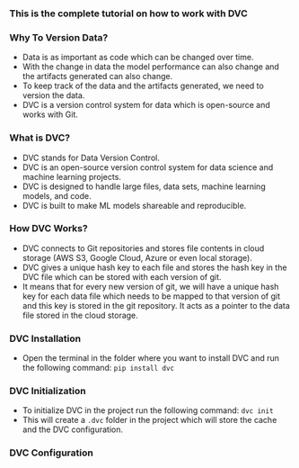 ### This is the complete tutorial on how to work with DVC

### Why To Version Data?
- Data is as important as code which can be changed over time.
- With the change in data the model performance can also change and the artifacts generated can also change.
- To keep track of the data and the artifacts generated, we need to version the data.
- DVC is a version control system for data which is open-source and works with Git.

### What is DVC?
- DVC stands for Data Version Control.
- DVC is an open-source version control system for data science and machine learning projects.
- DVC is designed to handle large files, data sets, machine learning models, and code.
- DVC is built to make ML models shareable and reproducible.

### How DVC Works?
- DVC connects to Git repositories and stores file contents in cloud storage (AWS S3, Google Cloud, Azure or even local storage).
- DVC gives a unique hash key to each file and stores the hash key in the DVC file which can be stored with each version of git.
- It means that for every new version of git, we will have a unique hash key for each data file which needs to be mapped to that version of git and this key is stored in the git repository. It acts as a pointer to the data file stored in the cloud storage.

### DVC Installation
- Open the terminal in the folder where you want to install DVC and run the following command: `pip install dvc`

### DVC Initialization
- To initialize DVC in the project run the following command: `dvc init`
- This will create a `.dvc` folder in the project which will store the cache and the DVC configuration.

### DVC Configuration

